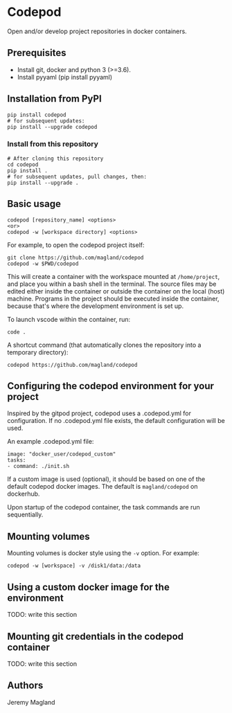 # Codepod

Open and/or develop project repositories in docker containers.

## Prerequisites

* Install git, docker and python 3 (>=3.6).
* Install pyyaml (pip install pyyaml)

## Installation from PyPI

```
pip install codepod
# for subsequent updates:
pip install --upgrade codepod
```

### Install from this repository
```
# After cloning this repository
cd codepod
pip install .
# for subsequent updates, pull changes, then:
pip install --upgrade .
```

## Basic usage

```
codepod [repository_name] <options>
<or>
codepod -w [workspace directory] <options>
```

For example, to open the codepod project itself:
```
git clone https://github.com/magland/codepod
codepod -w $PWD/codepod
```

This will create a container with the workspace mounted at `/home/project`, and place you within a bash shell in the terminal. The source files may be edited either inside the container or outside the container on the local (host) machine. Programs in the project should be executed inside the container, because that's where the development environment is set up.

To launch vscode within the container, run:

```
code .
```

A shortcut command (that automatically clones the repository into a temporary directory):

```
codepod https://github.com/magland/codepod
```

## Configuring the codepod environment for your project

Inspired by the gitpod project, codepod uses a .codepod.yml for configuration. If no .codepod.yml file exists, the default configuration will be used.

An example .codepod.yml file:

```
image: "docker_user/codepod_custom"
tasks:
- command: ./init.sh
```

If a custom image is used (optional), it should be based on one of the default codepod docker images. The default is `magland/codepod` on dockerhub.

Upon startup of the codepod container, the task commands are run sequentially.

## Mounting volumes

Mounting volumes is docker style using the `-v` option. For example:

```
codepod -w [workspace] -v /disk1/data:/data
```

## Using a custom docker image for the environment

TODO: write this section

## Mounting git credentials in the codepod container

TODO: write this section

## Authors

Jeremy Magland
